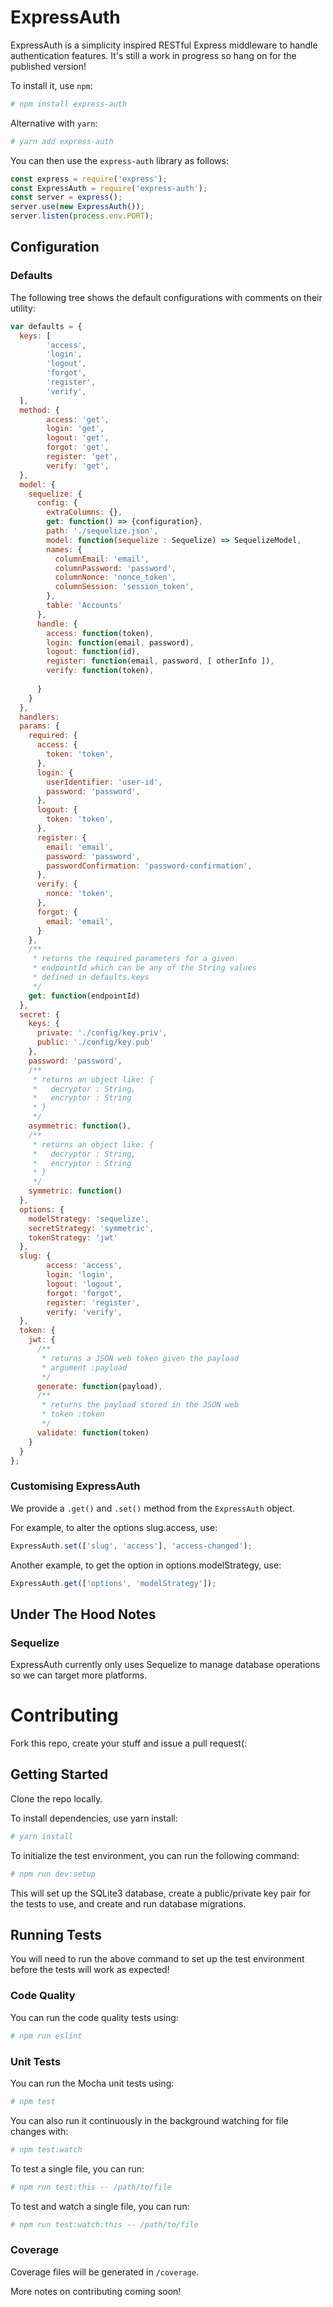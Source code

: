 # ExpressAuth

ExpressAuth is a simplicity inspired RESTful Express middleware to handle authentication
features. It's still a work in progress so hang on for the published version!

To install it, use `npm`:

```bash
# npm install express-auth
```

Alternative with `yarn`:

```bash
# yarn add express-auth
```

You can then use the `express-auth` library as follows:

```javascript
const express = require('express');
const ExpressAuth = require('express-auth');
const server = express();
server.use(new ExpressAuth());
server.listen(process.env.PORT);
```

## Configuration

### Defaults

The following tree shows the default configurations with comments on their utility:

```javascript
var defaults = {
  keys: [
		'access',
		'login',
		'logout',
		'forgot',
		'register',
		'verify',
  ],
  method: {
		access: 'get',
		login: 'get',
		logout: 'get',
		forgot: 'get',
		register: 'get',
		verify: 'get',
  },
  model: {
    sequelize: {
      config: {
        extraColumns: {},
        get: function() => {configuration},
        path: './sequelize.json',
        model: function(sequelize : Sequelize) => SequelizeModel,
        names: {
          columnEmail: 'email',
          columnPassword: 'password',
          columnNonce: 'nonce_token',
          columnSession: 'session_token',
        },
        table: 'Accounts'
      },
      handle: {
        access: function(token),
        login: function(email, password),
        logout: function(id),
        register: function(email, password, [ otherInfo ]),
        verify: function(token),
        
      }
    }
  },
  handlers:
  params: {
    required: {
      access: {
        token: 'token',
      },
      login: {
        userIdentifier: 'user-id',
        password: 'password',
      },
      logout: {
        token: 'token',
      },
      register: {
        email: 'email',
        password: 'password',
        passwordConfirmation: 'password-confirmation',
      },
      verify: {
        nonce: 'token',
      },
      forgot: {
        email: 'email',
      }
    },
    /**
     * returns the required parameters for a given
     * endpointId which can be any of the String values
     * defined in defaults.keys
     */
    get: function(endpointId)
  },
  secret: {
    keys: {
      private: './config/key.priv',
      public: './config/key.pub'
    },
    password: 'password',
    /**
     * returns an object like: {
     *   decryptor : String,
     *   encryptor : String
     * }
     */
    asymmetric: function(),
    /**
     * returns an object like: {
     *   decryptor : String,
     *   encryptor : String
     * }
     */
    symmetric: function()
  },
  options: {
    modelStrategy: 'sequelize',
    secretStrategy: 'symmetric',
    tokenStrategy: 'jwt'
  },
  slug: {
		access: 'access',
		login: 'login',
		logout: 'logout',
		forgot: 'forgot',
		register: 'register',
		verify: 'verify',
  },
  token: {
    jwt: {
      /**
       * returns a JSON web token given the payload
       * argument :payload
       */
      generate: function(payload),
      /**
       * returns the payload stored in the JSON web
       * token :token
       */
      validate: function(token)
    }
  }
};
```

### Customising ExpressAuth

We provide a `.get()` and `.set()` method from the `ExpressAuth` object.

For example, to alter the options slug.access, use:

```javascript
ExpressAuth.set(['slug', 'access'], 'access-changed');
```

Another example, to get the option in options.modelStrategy, use:

```javascript
ExpressAuth.get(['options', 'modelStrategy']);
```


## Under The Hood Notes

### Sequelize

ExpressAuth currently only uses Sequelize to manage database operations so we can
target more platforms.

# Contributing
Fork this repo, create your stuff and issue a pull request(:

## Getting Started
Clone the repo locally.

To install dependencies, use yarn install:

```bash
# yarn install
```

To initialize the test environment, you can run the following command:

```bash
# npm run dev:setup
```

This will set up the SQLite3 database, create a public/private key pair for the tests to use, and create and run database migrations.

## Running Tests
You will need to run the above command to set up the test environment before the tests will work as expected!

### Code Quality
You can run the code quality tests using:

```bash
# npm run eslint
```

### Unit Tests
You can run the Mocha unit tests using:

```bash
# npm test
```

You can also run it continuously in the background watching for file changes with:

```bash
# npm test:watch
```

To test a single file, you can run:

```bash
# npm run test:this -- /path/to/file
```

To test and watch a single file, you can run:

```bash
# npm run test:watch:this -- /path/to/file
```

### Coverage
Coverage files will be generated in `/coverage`.

More notes on contributing coming soon!